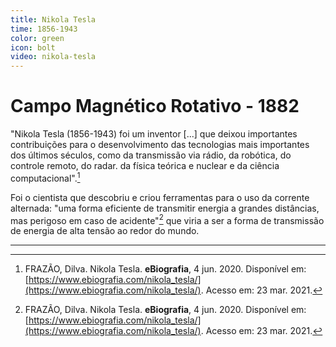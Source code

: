 ```yaml
---
title: Nikola Tesla
time: 1856-1943
color: green
icon: bolt
video: nikola-tesla
---
```


# Campo Magnético Rotativo - 1882

"Nikola Tesla (1856-1943) foi um inventor [...] que deixou importantes contribuições para o desenvolvimento das tecnologias mais importantes dos últimos séculos, como da transmissão via rádio, da robótica, do controle remoto, do radar. da física teórica e nuclear e da ciência computacional".[^frazao]

Foi o cientista que descobriu e criou ferramentas para o uso da corrente alternada: "uma forma eficiente de transmitir energia a grandes distâncias, mas perigoso em caso de acidente"[^frazao] que viria a ser a forma de transmissão de energia de alta tensão ao redor do mundo.

---

[^frazao]: FRAZÃO, Dilva. Nikola Tesla. **eBiografia**, 4 jun. 2020. Disponível em: [https://www.ebiografia.com/nikola_tesla/](https://www.ebiografia.com/nikola_tesla/). Acesso em: 23 mar. 2021.